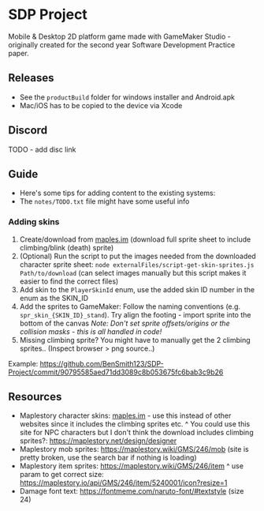 # SDP Project

Mobile & Desktop 2D platform game made with GameMaker Studio - originally created for the second year Software Development Practice paper.

## Releases

- See the `productBuild` folder for windows installer and Android.apk
- Mac/iOS has to be copied to the device via Xcode

## Discord

TODO - add disc link

## Guide

- Here's some tips for adding content to the existing systems:
- The `notes/TODO.txt` file might have some useful info

### Adding skins

1. Create/download from [maples.im](maples.im) (download full sprite sheet to include climbing/blink (death) sprite)
2. (Optional) Run the script to put the images needed from the downloaded character sprite sheet:
   `node externalFiles/script-get-skin-sprites.js Path/to/download` (can select images manually but this script makes it easier to find the correct files)
3. Add skin to the `PlayerSkinId` enum, use the added skin ID number in the enum as the SKIN_ID
4. Add the sprites to GameMaker: Follow the naming conventions (e.g. `spr_skin_{SKIN_ID}_stand`).
   Try align the footing - import sprite into the bottom of the canvas
   _Note: Don't set sprite offsets/origins or the collision masks - this is all handled in code!_
5. Missing climbing sprite? You might have to manually get the 2 climbing sprites.. (Inspect browser > png source..)

Example: https://github.com/BenSmith123/SDP-Project/commit/90795585aed71dd3089c8b053675fc6bab3c9b26

## Resources

- Maplestory character skins: [maples.im](maples.im) - use this instead of other websites since it includes the climbing sprites etc.
  ^ You could use this site for NPC characters but I don't think the download includes climbing sprites?: https://maplestory.net/design/designer
- Maplestory mob sprites: https://maplestory.wiki/GMS/246/mob (site is pretty broken, use the search bar if nothing is loading)
- Maplestory item sprites: https://maplestory.wiki/GMS/246/item
  ^ use param to get correct size: https://maplestory.io/api/GMS/246/item/5240001/icon?resize=1
- Damage font text: https://fontmeme.com/naruto-font/#textstyle (size 24)
